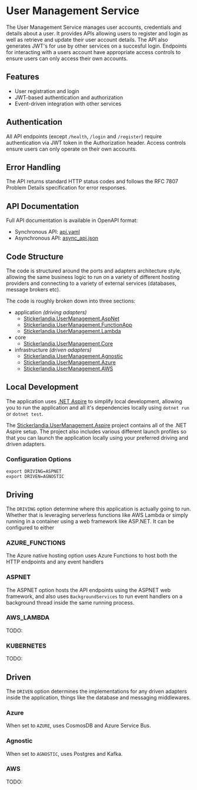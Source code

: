 # User Management Service

The User Management Service manages user accounts, credentials and details about a user. It provides APIs allowing users to register and login as well as retrieve and update their user account details. The API also generates JWT's for use by other services on a succesful login. Endpoints for interacting with a users account have appropriate access controls to ensure users can only access their own accounts.

## Features

- User registration and login
- JWT-based authentication and authorization
- Event-driven integration with other services

## Authentication

All API endpoints (except `/health`, `/login` and `/register`) require authentication via JWT token in the Authorization header. 
Access controls ensure users can only operate on their own accounts.

## Error Handling

The API returns standard HTTP status codes and follows the RFC 7807 Problem Details specification for error responses.

## API Documentation

Full API documentation is available in OpenAPI format:
- Synchronous API: [api.yaml](./docs/api.yaml)
- Asynchronous API: [async_api.json](./docs/async_api.yaml)

## Code Structure

The code is structured around the ports and adapters architecture style, allowing the same business logic to run on a variety of different hosting providers and connecting to a variety of external services (databases, message brokers etc).

The code is roughly broken down into three sections:

- application *(driving adapters)*
    - [Stickerlandia.UserManagement.AspNet](./src/Stickerlandia.UserManagement.AspNet/)
    - [Stickerlandia.UserManagement.FunctionApp](./src/Stickerlandia.UserManagement.AspNet/)
    - [Stickerlandia.UserManagement.Lambda](./src/Stickerlandia.UserManagement.Lambda/)
- core
    - [Stickerlandia.UserManagement.Core](./src/Stickerlandia.UserManagement.Core/)
- infrastructure *(driven adapters)*
    - [Stickerlandia.UserManagement.Agnostic](./src/Stickerlandia.UserManagement.Agnostic/)
    - [Stickerlandia.UserManagement.Azure](./src/Stickerlandia.UserManagement.Azure/)
    - [Stickerlandia.UserManagement.AWS](./src/Stickerlandia.UserManagement.AWS/)

## Local Development

The application uses [.NET Aspire](https://learn.microsoft.com/en-us/dotnet/aspire/get-started/aspire-overview) to simplify local development, allowing you to run the application and all it's dependencies locally using `dotnet run` or `dotnet test`.

The [Stickerlandia.UserManagement.Aspire](./src/Stickerlandia.UserManagement.Aspire/) project contains all of the .NET Aspire setup. The project also includes various different launch profiles so that you can launch the application locally using your preferred driving and driven adapters.

### Configuration Options

```
export DRIVING=ASPNET
export DRIVEN=AGNOSTIC
```

## Driving

The `DRIVING` option determine where this application is actually going to run. Whether that is leveraging serverless functions like AWS Lambda or simply running in a container using a web framework like ASP.NET. It can be configured to either

### AZURE_FUNCTIONS

The Azure native hosting option uses Azure Functions to host both the HTTP endpoints and any event handlers

### ASPNET

The ASPNET option hosts the API endpoints using the ASPNET web framework, and also uses `BackgroundServices` to run event handlers on a background thread inside the same running process.

### AWS_LAMBDA

TODO:

### KUBERNETES

TODO:

## Driven

The `DRIVEN` option determines the implementations for any driven adapters inside the application, things like the database and messaging middlewares.

### Azure 

When set to `AZURE`, uses CosmosDB and Azure Service Bus.

### Agnostic

When set to `AGNOSTIC`, uses Postgres and Kafka.

### AWS

TODO: